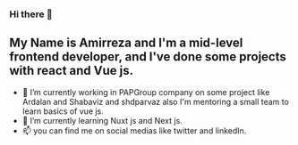 ### Hi there 👋
## My Name is Amirreza and I'm a mid-level frontend developer, and I've done some projects with react and Vue js.
- 🔭 I’m currently working in PAPGroup company on some project like Ardalan and Shabaviz and shdparvaz also I'm mentoring a small team to learn basics of vue js.
- 🌱 I’m currently learning Nuxt js and Next js.
- 📫 you can find me on social medias like twitter and linkedIn.

<!--
**AmirrezaJM/AmirrezaJM** is a ✨ _special_ ✨ repository because its `README.md` (this file) appears on your GitHub profile.

Here are some ideas to get you started:

- 🔭 I’m currently working on ...
- 🌱 I’m currently learning ...
- 👯 I’m looking to collaborate on ...
- 🤔 I’m looking for help with ...
- 💬 Ask me about ...
- 📫 How to reach me: ...
- 😄 Pronouns: ...
- ⚡ Fun fact: ...
-->
